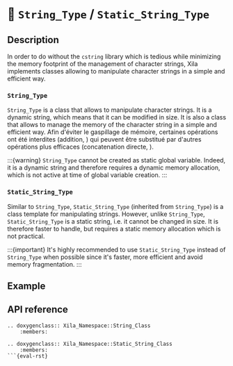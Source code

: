 # 🔡 `String_Type` / `Static_String_Type`


## Description

In order to do without the `cstring` library which is tedious while minimizing the memory footprint of the management of character strings, Xila implements classes allowing to manipulate character strings in a simple and efficient way.

### `String_Type`

`String_Type` is a class that allows to manipulate character strings. It is a dynamic string, which means that it can be modified in size. It is also a class that allows to manage the memory of the character string in a simple and efficient way. Afin d'éviter le gaspillage de mémoire, certaines opérations ont été interdites (addition, ) qui peuvent être substitué par d'autres opérations plus efficaces (concatenation directe, ).

:::{warning}
    `String_Type` cannot be created as static global variable.
    Indeed, it is a dynamic string and therefore requires a dynamic memory allocation, which is not active at time of global variable creation.
:::

### `Static_String_Type`

Similar to `String_Type`, `Static_String_Type` (inherited from `String_Type`) is a class template for manipulating strings. However, unlike `String_Type`, `Static_String_Type` is a static string, i.e. it cannot be changed in size. It is therefore faster to handle, but requires a static memory allocation which is not practical.

:::{important}
    It's highly recommended to use `Static_String_Type` instead of `String_Type` when possible since it's faster, more efficient and avoid memory fragmentation.
:::


## Example



## API reference

```{eval-rst}
.. doxygenclass:: Xila_Namespace::String_Class
    :members:

.. doxygenclass:: Xila_Namespace::Static_String_Class
    :members:
```{eval-rst}